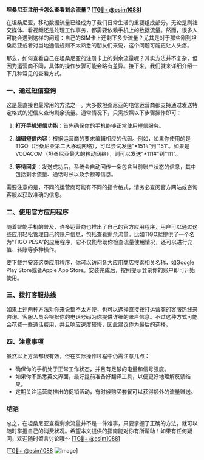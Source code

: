 **坦桑尼亚注册卡怎么查看剩余流量？[[TG💪+ @esim1088](https://t.me/s/esim1088)]**

在坦桑尼亚，移动数据流量已经成为了我们日常生活的重要组成部分。无论是刷社交媒体、看视频还是处理工作事务，都需要依赖手机上的数据流量。然而，很多人可能会遇到这样的问题：自己的SIM卡上还剩下多少流量？尤其是对于那些刚到坦桑尼亚或者对当地通信规则不太熟悉的朋友们来说，这个问题可能更让人头疼。

那么，如何查看自己在坦桑尼亚的注册卡上的剩余流量呢？其实方法并不复杂，但因为运营商不同，具体的操作步骤可能会略有差异。接下来，我们就来详细介绍一下几种常见的查看方式。

### 一、通过短信查询

这是最直接也最常用的方法之一。大多数坦桑尼亚的电信运营商都支持通过发送特定格式的短信来查询剩余流量。通常情况下，只需按照以下步骤操作即可：

1. **打开手机短信功能**：首先确保你的手机能够正常使用短信服务。
   
2. **编辑短信内容**：根据运营商的要求编辑相应的代码。例如，如果你使用的是TIGO（坦桑尼亚第二大移动网络），可以尝试发送“*151#”到“151”。如果是VODACOM（坦桑尼亚最大的移动网络），则可以发送“*111#”到“111”。

3. **等待回复**：发送成功后，系统会自动回传一条包含当前账户状态的信息，其中包括剩余流量、通话时长以及余额等信息。

需要注意的是，不同的运营商可能有不同的指令格式，请务必查阅官方网站或咨询客服以获取准确的信息。

### 二、使用官方应用程序

随着智能手机的普及，许多运营商也推出了自己的官方应用程序，用户可以通过这些应用轻松管理自己的账户信息，包括查看剩余流量。比如TIGO就提供了一个名为“TIGO PESA”的应用程序，它不仅能帮助你检查流量使用情况，还可以进行充值、转账等多种操作。

要下载并安装这类应用程序，你可以访问各大应用商店搜索相关名称，如Google Play Store或者Apple App Store。安装完成后，按照提示登录你的账户即可开始使用。

### 三、拨打客服热线

如果上述两种方法对你来说都不太方便，也可以选择直接拨打运营商的客服热线来咨询。客服人员会根据你的电话号码为你提供详细的账户信息。不过这种方式可能会花费一些通话费用，并且响应速度较慢，因此建议作为最后的选择。

### 四、注意事项

虽然以上方法都很有效，但在实际操作过程中仍需注意几点：

- 确保你的手机处于正常工作状态，并且有足够的电量和信号强度。
- 如果你不熟悉英文界面，最好提前准备好翻译工具，以便更好地理解反馈结果。
- 定期关注运营商推出的促销活动，有时候购买套餐可以获得额外的流量赠送。

### 结语

总之，在坦桑尼亚查看剩余流量并不是一件难事，只要掌握了正确的方法，就可以随时掌握自己的消费状况。希望本文提供的指南能对你有所帮助！如果有任何疑问，欢迎随时留言讨论哦～ [[TG💪+ @esim1088](https://t.me/s/esim1088)]

[[TG💪+ @esim1088](https://t.me/s/esim1088) ![Image](https://i.postimg.cc/4NQfJmqS/Snipaste-2025-05-13-00-14-12.png)]